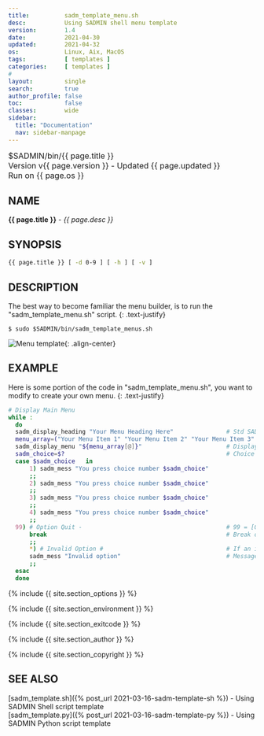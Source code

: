 ```yaml
---
title:          sadm_template_menu.sh
desc:           Using SADMIN shell menu template
version:        1.4
date:           2021-04-30
updated:        2021-04-32
os:             Linux, Aix, MacOS
tags:           [ templates ]
categories:     [ templates ] 
#
layout:         single
search:         true
author_profile: false
toc:            false
classes:        wide
sidebar:
  title: "Documentation"
  nav: sidebar-manpage
---
```


<font size="3">
<div>$SADMIN/bin/{{ page.title }}</div>
<div>Version v{{ page.version }} - Updated {{ page.updated }}</div>
<div>Run on {{ page.os }}</div>
</font>


<a id="name"></a>
## NAME
**{{ page.title }}** - *{{ page.desc }}*   


<a id="synopsis"></a>
## SYNOPSIS

```bash
{{ page.title }} [ -d 0-9 ] [ -h ] [ -v ]
```


<a id="description"></a>
## DESCRIPTION

The best way to become familiar the menu builder, is to run the "sadm_template_menu.sh" script.
{: .text-justify}  

```$ sudo $SADMIN/bin/sadm_template_menus.sh```

![Menu template](/assets/img/sadm_template_menu.png){: .align-center}  




<a id="examples"></a>
## EXAMPLE
Here is some portion of the code in "sadm_template_menu.sh", you want to modify to create 
your own menu.
{: .text-justify}  

```bash
# Display Main Menu     
while :
  do
  sadm_display_heading "Your Menu Heading Here"               # Std SADMIN Menu Heading
  menu_array=("Your Menu Item 1" "Your Menu Item 2" "Your Menu Item 3" "Your Menu Item 4" )
  sadm_display_menu "${menu_array[@]}"                        # Display menu Array
  sadm_choice=$?                                              # Choice is returned in $?
  case $sadm_choice   in                                            
      1) sadm_mess "You press choice number $sadm_choice"
      ;;
      2) sadm_mess "You press choice number $sadm_choice"
      ;;
      3) sadm_mess "You press choice number $sadm_choice"
      ;;
      4) sadm_mess "You press choice number $sadm_choice"
      ;;
  99) # Option Quit -                                         # 99 = [Q],[q] was pressed
      break                                                   # Break out of the loop
      ;;
      *) # Invalid Option #                                   # If an invalid key press
      sadm_mess "Invalid option"                              # Message to user
      ;;
  esac
  done
```


{% include {{ site.section_options     }} %}

{% include {{ site.section_environment }} %}

{% include {{ site.section_exitcode    }} %}

{% include {{ site.section_author      }} %}

{% include {{ site.section_copyright   }} %}


<a id="seealso"></a>
## SEE ALSO

[sadm_template.sh]({% post_url 2021-03-16-sadm-template-sh %}) - Using SADMIN Shell script template   
[sadm_template.py]({% post_url 2021-03-16-sadm-template-py %}) - Using SADMIN Python script template    

